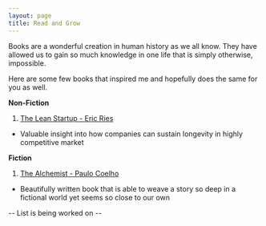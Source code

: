 ```yaml
---
layout: page
title: Read and Grow
---
```


Books are a wonderful creation in human history as we all know. They have allowed us to gain so much knowledge in one life that is simply otherwise, impossible. 

Here are some few books that inspired me and hopefully does the same for you as well.

<b>Non-Fiction</b>
1. [The Lean Startup - Eric Ries](https://www.amazon.com/The-Lean-Startup-Eric-Ries-audiobook/dp/B005MM7HY8/ref=sr_1_2?dchild=1&keywords=lean+startup&qid=1591179217&sr=8-2)
  - Valuable insight into how companies can sustain longevity in highly competitive market
  

<b>Fiction</b>
1. [The Alchemist - Paulo Coelho](https://www.amazon.com/Alchemist-Paulo-Coelho/dp/0062315005/ref=sr_1_1?dchild=1&keywords=alchemist&qid=1591179099&sr=8-1)
  - Beautifully written book that is able to weave a story so deep in a fictional world yet seems so close to our own

-- List is being worked on -- 
